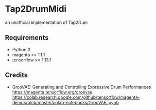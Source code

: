 # Tap2DrumMidi
an unofficial implementation of Tap2Dum 

Requirements
---
- Python 3
- magenta >= 1.1.1
- tensorflow >= 1.13.1

Credits
---
- GrooVAE: Generating and Controlling Expressive Drum Performances
https://magenta.tensorflow.org/groovae
https://colab.research.google.com/github/tensorflow/magenta-demos/blob/master/colab-notebooks/GrooVAE.ipynb